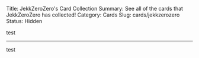 Title: JekkZeroZero's Card Collection
Summary: See all of the cards that JekkZeroZero has collected!
Category: Cards
Slug: cards/jekkzerozero
Status: Hidden

test

---
test